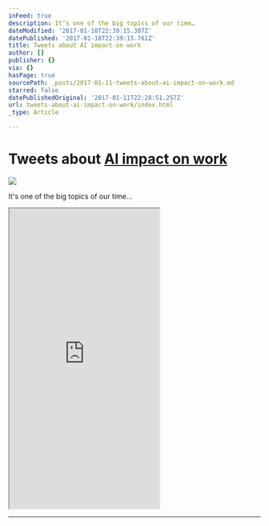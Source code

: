 ```yaml
---
inFeed: true
description: It’s one of the big topics of our time…
dateModified: '2017-01-18T22:39:15.307Z'
datePublished: '2017-01-18T22:39:15.761Z'
title: Tweets about AI impact on work
author: []
publisher: {}
via: {}
hasPage: true
sourcePath: _posts/2017-01-11-tweets-about-ai-impact-on-work.md
starred: false
datePublishedOriginal: '2017-01-11T22:28:51.257Z'
url: tweets-about-ai-impact-on-work/index.html
_type: Article

---
```

# Tweets about [AI impact on work][0]
![](https://the-grid-user-content.s3-us-west-2.amazonaws.com/2a37c667-f932-4361-b725-3f0dc43e3e73.png)

It's one of the big topics of our time...

<iframe src="https://the-grid.github.io/ed-userhtml/?g=eJxNkVFrwjAUhf9KDAxbVlO7TZ3WKgp78MUn38YGWXKrcW3T5V5XRPzvS1WGL8mFQ75zz8lUMlVIxIxTY4jA9ciUUJgKONs5yDO-I6pxEsc3XShbxgjSqd38J1usHp76pqylIj_Yyh-Ndd-caUmy1xi9BeoZnfHXZPzcHw-GSZKMk9HLcDDis00DQMjklz0QW6zYlcNsxVrGNJYzNkXlTE2zTn6oFBlbBTrCyOjw9Csd22OU7zHTwru8FVBCRbg8buR2LUsIMHzvf0R1Fn-2ESaxIEAKtCiski0qnHdboTu5XNhNTR507lnL40oH3is8XUyUA0lw0zw93aPw0YxuB3Qqqx-576kuJOXWleK-sGsTKPbIU7-yqKXzkLXVIEyF4GgJ_g0E10Rhej4H2qpD6xTxawc8-v-ixmPCdBrfyvkDVC6ckA" height="600" style=""></iframe>

---



[0]: https://twitter.com/search?q=AI+impact+on+work&ref_src=twsrc%5Etfw